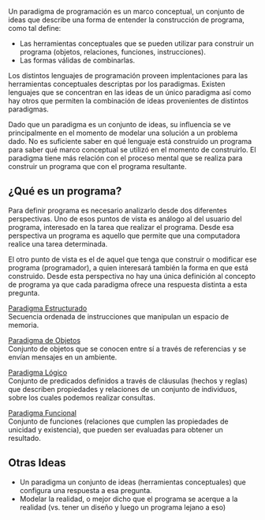 Un paradigma de programación es un marco conceptual, un conjunto de ideas que describe una forma de entender la construcción de programa, como tal define:

-   Las herramientas conceptuales que se pueden utilizar para construir un programa (objetos, relaciones, funciones, instrucciones).
-   Las formas válidas de combinarlas.

Los distintos lenguajes de programación proveen implentaciones para las herramientas conceptuales descriptas por los paradigmas. Existen lenguajes que se concentran en las ideas de un único paradigma así como hay otros que permiten la combinación de ideas provenientes de distintos paradigmas.

Dado que un paradigma es un conjunto de ideas, su influencia se ve principalmente en el momento de modelar una solución a un problema dado. No es suficiente saber en qué lenguaje está construido un programa para saber qué marco conceptual se utilizó en el momento de construirlo. El paradigma tiene más relación con el proceso mental que se realiza para construir un programa que con el programa resultante.

¿Qué es un programa?
--------------------

Para definir programa es necesario analizarlo desde dos diferentes perspectivas. Uno de esos puntos de vista es análogo al del usuario del programa, interesado en la tarea que realizar el programa. Desde esa perspectiva un programa es aquello que permite que una computadora realice una tarea determinada.

El otro punto de vista es el de aquel que tenga que construir o modificar ese programa (programador), a quien interesará también la forma en que está construido. Desde esta perspectiva no hay una única definición al concepto de programa ya que cada paradigma ofrece una respuesta distinta a esta pregunta.

[Paradigma Estructurado](paradigma-estructurado.md)  
Secuencia ordenada de instrucciones que manipulan un espacio de memoria.

<!-- -->

[Paradigma de Objetos](paradigma-de-objetos.md)  
Conjunto de objetos que se conocen entre sí a través de referencias y se envían mensajes en un ambiente.

<!-- -->

[Paradigma Lógico](paradigma-logico.md)  
Conjunto de predicados definidos a través de cláusulas (hechos y reglas) que describen propiedades y relaciones de un conjunto de individuos, sobre los cuales podemos realizar consultas.

<!-- -->

[Paradigma Funcional](paradigma-funcional.md)  
Conjunto de funciones (relaciones que cumplen las propiedades de unicidad y existencia), que pueden ser evaluadas para obtener un resultado.

Otras Ideas
-----------

-   Un paradigma un conjunto de ideas (herramientas conceptuales) que configura una respuesta a esa pregunta.
-   Modelar la realidad, o mejor dicho que el programa se acerque a la realidad (vs. tener un diseño y luego un programa lejano a eso)


